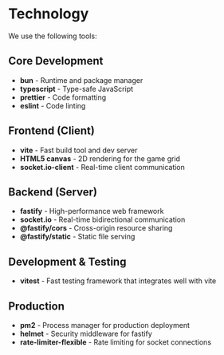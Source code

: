 # Technology

We use the following tools:

## Core Development

- **bun** - Runtime and package manager
- **typescript** - Type-safe JavaScript
- **prettier** - Code formatting
- **eslint** - Code linting

## Frontend (Client)

- **vite** - Fast build tool and dev server
- **HTML5 canvas** - 2D rendering for the game grid
- **socket.io-client** - Real-time client communication

## Backend (Server)

- **fastify** - High-performance web framework
- **socket.io** - Real-time bidirectional communication
- **@fastify/cors** - Cross-origin resource sharing
- **@fastify/static** - Static file serving

## Development & Testing

- **vitest** - Fast testing framework that integrates well with vite

## Production

- **pm2** - Process manager for production deployment
- **helmet** - Security middleware for fastify
- **rate-limiter-flexible** - Rate limiting for socket connections
